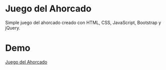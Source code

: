 # Juego del Ahorcado

Simple juego del ahorcado creado con HTML, CSS, JavaScript, Bootstrap y jQuery.

# Demo

[Juego del Ahorcado](https://clever-roentgen-24df75.netlify.app/)
